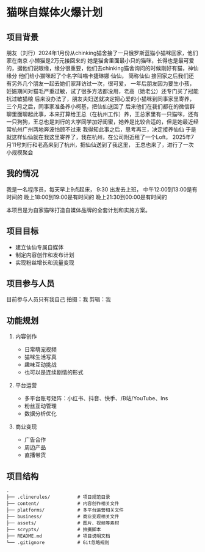 # 猫咪自媒体火爆计划

## 项目背景
朋友（刘行）2024年1月份从chinking猫舍接了一只俄罗斯蓝猫小猫咪回家，他们家在南京
小懒猫是2万元接回来的
她是猫舍里面最小只的猫咪，长得也是最可爱的，据他们说眼缘，缘分很重要，他们去chinking猫舍询问的时候刚好有猫，神仙缘分
他们给小猫咪起了个名字叫喵卡捷琳娜·仙仙， 简称仙仙
接回家之后我们还有另外几个朋友一起去她们家拜访过一次，很可爱，
一年后朋友因为要生小孩，妊娠期间对猫毛严重过敏，试了很多方法都没用，老高（她老公）还专门买了冠能抗过敏猫粮
后来没办法了，朋友夫妇送就决定把心爱的小猫咪到同事家里寄养，三个月之后，同事家准备养小柯基，把仙仙送回了
后来他们在我们都在的微信群聊里面聊起此事，本来打算给王总（在杭州工作）养，王总家里有一只猫咪，还有一只狗狗，王总也是刘行的大学同学加好闺蜜，她养是比较合适的，但是她最近经常杭州广州两地奔波怕顾不过来
我得知此事之后，思考再三，决定接养仙仙
于是就这样仙仙就在我这里寄养了，我在杭州，在公司附近租了一个Loft，
2025年7月11号刘行和老高来到了杭州，把仙仙送到了我这里， 王总也来了，进行了一次小规模聚会

## 我的情况
我是一名程序员，每天早上9点起床， 9:30 出发去上班， 
中午12:00到13:00是有时间的
晚上18:00到19:00是有时间的
晚上21:30到00:00是有时间的

本项目是为自家猫咪打造自媒体品牌的全套计划和实施方案。

## 项目目标
- 建立仙仙专属自媒体
- 制定内容创作和发布计划
- 实现粉丝增长和流量变现

## 项目参与人员
目前参与人员只有我自己
拍摄：我
剪辑：我

## 功能规划
1. 内容创作
   - 日常萌宠视频
   - 猫咪生活写真
   - 趣味互动挑战
   - 也可以是连续剧情的形式

2. 平台运营
   - 多平台账号矩阵：小红书、抖音、快手、/B站/YouTube、Ins
   - 粉丝互动管理
   - 数据分析优化

3. 商业变现
   - 广告合作
   - 周边产品
   - 直播带货

## 项目结构
```
.
├── .clinerules/          # 项目规范目录
├── content/              # 内容创作相关文件
├── platforms/            # 多平台运营相关文件  
├── business/             # 商业变现相关文件
├── assets/               # 图片、视频等素材
├── scrypts/              # 拍摄脚本
├── README.md             # 项目说明文档
└── .gitignore            # Git忽略规则
```

